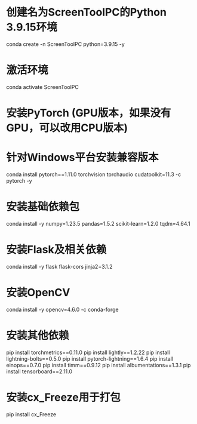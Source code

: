 # 创建名为ScreenToolPC的Python 3.9.15环境
conda create -n ScreenToolPC python=3.9.15 -y

# 激活环境
conda activate ScreenToolPC

# 安装PyTorch (GPU版本，如果没有GPU，可以改用CPU版本)
# 针对Windows平台安装兼容版本
conda install pytorch==1.11.0 torchvision torchaudio cudatoolkit=11.3 -c pytorch -y

# 安装基础依赖包
conda install -y numpy=1.23.5 pandas=1.5.2 scikit-learn=1.2.0 tqdm=4.64.1

# 安装Flask及相关依赖
conda install -y flask flask-cors jinja2=3.1.2

# 安装OpenCV
conda install -y opencv=4.6.0 -c conda-forge

# 安装其他依赖
pip install torchmetrics==0.11.0
pip install lightly==1.2.22
pip install lightning-bolts==0.5.0
pip install pytorch-lightning==1.6.4
pip install einops==0.7.0
pip install timm==0.9.12
pip install albumentations==1.3.1
pip install tensorboard==2.11.0

# 安装cx_Freeze用于打包
pip install cx_Freeze